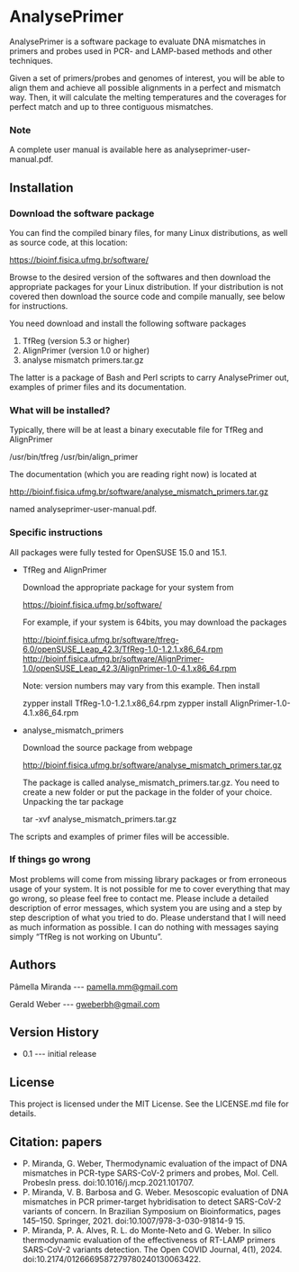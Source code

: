 # AnalysePrimer

AnalysePrimer is a software package to evaluate DNA mismatches in primers and probes used in PCR- and LAMP-based methods and other techniques.

Given a set of primers/probes and genomes of interest, you will be able to align them and achieve all possible alignments in a perfect and mismatch way. Then, it will calculate the melting temperatures and the coverages for perfect match and up to three contiguous mismatches.

### Note

A complete user manual is available here as analyseprimer-user-manual.pdf.

## Installation

### Download the software package

You can find the compiled binary files, for many Linux distributions, as well as source code, at this location:

https://bioinf.fisica.ufmg.br/software/

Browse to the desired version of the softwares and then download the appropriate packages for your Linux distribution. If your distribution is not covered then download the source code and compile manually, see below for instructions.

You need download and install the following software packages

1. TfReg (version 5.3 or higher)
2. AlignPrimer (version 1.0 or higher)
3. analyse mismatch primers.tar.gz

The latter is a package of Bash and Perl scripts to carry AnalysePrimer out, examples of primer files and its documentation.

### What will be installed?

Typically, there will be at least a binary executable file for TfReg and AlignPrimer

/usr/bin/tfreg
/usr/bin/align_primer

The documentation (which you are reading right now) is located at 

http://bioinf.fisica.ufmg.br/software/analyse_mismatch_primers.tar.gz

named analyseprimer-user-manual.pdf.

### Specific instructions

All packages were fully tested for OpenSUSE 15.0 and 15.1.

* TfReg and AlignPrimer

  Download the appropriate package for your system from

  https://bioinf.fisica.ufmg.br/software/

  For example, if your system is 64bits, you may download the packages

  http://bioinf.fisica.ufmg.br/software/tfreg-6.0/openSUSE_Leap_42.3/TfReg-1.0-1.2.1.x86_64.rpm
  http://bioinf.fisica.ufmg.br/software/AlignPrimer-1.0/openSUSE_Leap_42.3/AlignPrimer-1.0-4.1.x86_64.rpm

  Note: version numbers may vary from this example. Then install

  zypper install TfReg-1.0-1.2.1.x86_64.rpm
  zypper install AlignPrimer-1.0-4.1.x86_64.rpm

* analyse_mismatch_primers

  Download the source package from webpage

  http://bioinf.fisica.ufmg.br/software/analyse_mismatch_primers.tar.gz

  The package is called analyse_mismatch_primers.tar.gz. You need to create a new folder or put the package in the folder of your choice. 
  Unpacking the tar package

  tar -xvf analyse_mismatch_primers.tar.gz

The scripts and examples of primer files will be accessible.

### If things go wrong

Most problems will come from missing library packages or from erroneous usage of your system. It is not possible for me to cover everything that may go wrong, so please feel free to contact me. Please include a detailed description of error messages, which system you are using and a step by step description of what you tried to do. Please understand that I will need as much information as possible. I can do nothing with messages saying simply “TfReg is not working on Ubuntu”.

## Authors

Pâmella Miranda --- pamella.mm@gmail.com

Gerald Weber --- gweberbh@gmail.com

## Version History

* 0.1 --- initial release

## License

This project is licensed under the MIT License.
See the LICENSE.md file for details.

## Citation: papers

* P. Miranda, G. Weber, Thermodynamic evaluation of the impact of DNA mismatches in PCR-type SARS-CoV-2 primers and probes, Mol. Cell. ProbesIn press. doi:10.1016/j.mcp.2021.101707.
* P. Miranda, V. B. Barbosa and G. Weber. Mesoscopic evaluation of DNA mismatches in PCR primer-target hybridisation to detect SARS-CoV-2 variants of concern. In Brazilian Symposium on Bioinformatics, pages 145–150. Springer, 2021. doi:10.1007/978-3-030-91814-9 15.
* P. Miranda, P. A. Alves, R. L. do Monte-Neto and G. Weber. In silico thermodynamic evaluation of the effectiveness of RT-LAMP primers SARS-CoV-2 variants detection. The Open COVID Journal, 4(1), 2024. doi:10.2174/0126669587279780240130063422.
